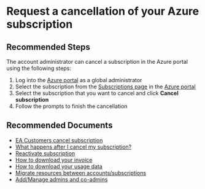 <properties
    pageTitle="Request a cancellation of your Azure subscription"
    description="Request a cancellation of your Azure subscription"
    service="azure-billing"
    resource="billing"
    authors="prdasneo"
    ms.author="prdasneo"
    displayOrder="9"
    selfHelpType="resource"
    supportTopicIds=""
    resourceTags=""
    productPesIds=""
    cloudEnvironments="MoonCake"
    articleId="03786352-cd59-4e62-ae27-2aa6921bc009"
/>

# Request a cancellation of your Azure subscription

## **Recommended Steps**

The account administrator can cancel a subscription in the Azure portal using the following steps:

1. Log into the [Azure portal](https://portal.azure.cn) as a global administrator
2. Select the subscription from the [Subscriptions page](https://portal.azure.cn/?l=en.en-us#blade/Microsoft_Azure_Billing/SubscriptionsBlade) in the [Azure portal](https://portal.azure.cn/)
3. Select the subscription that you want to cancel and click **Cancel subscription**
4. Follow the prompts to finish the cancellation

## **Recommended Documents**

* [EA Customers cancel subscription](https://docs.azure.cn/en-us/enterprise-agreement-billing/enterprise-agreement-billing-cancel-ea-subscription)
* [What happens after I cancel my subscription?](https://docs.azure.cn/en-us/enterprise-agreement-billing/enterprise-agreement-billing-cancel-ea-subscription#%E5%8F%96%E6%B6%88%E8%AE%A2%E9%98%85%E5%90%8E%E6%9C%89%E4%BB%80%E4%B9%88%E5%BD%B1%E5%93%8D)
* [Reactivate subscription](https://docs.azure.cn/en-us/billing/billing-subscription-become-disable)
* [How to download your invoice](https://docs.azure.cn/en-us/billing/billing-get-invoice)
* [How to download your usage data](https://docs.azure.cn/en-us/billing/billing-get-usage-information)
* [Migrate resources between accounts/subscriptions](https://docs.azure.cn/en-us/azure-resource-manager/resource-group-move-resources)
* [Add/Manage admins and co-admins](https://docs.azure.cn/en-us/billing/billing-add-change-azure-subscription-administrator)